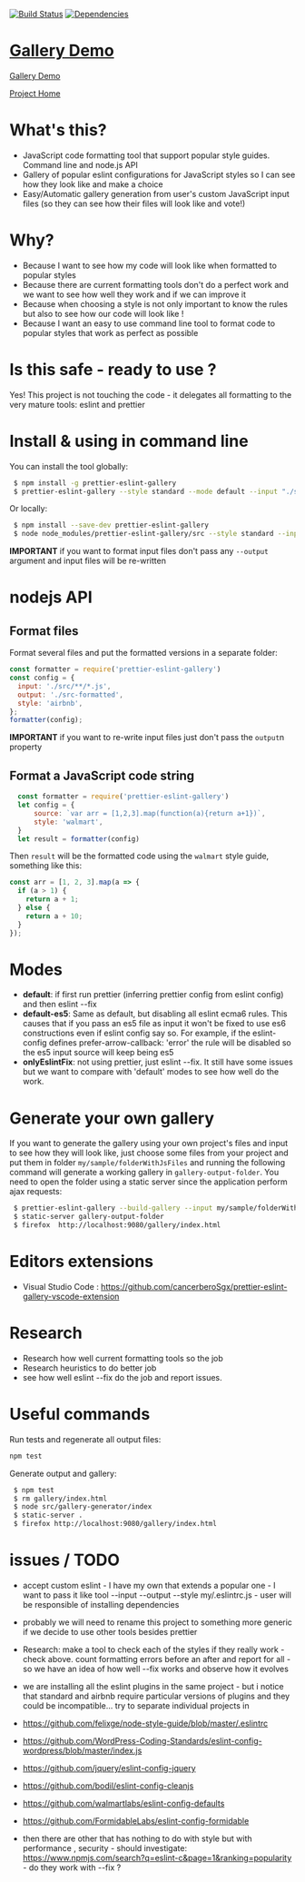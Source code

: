 [![Build Status](https://travis-ci.org/cancerberoSgx/prettier-eslint-gallery.png?branch=master)](https://travis-ci.org/cancerberoSgx/prettier-eslint-gallery)
[![Dependencies](https://david-dm.org/cancerberosgx/prettier-eslint-gallery.svg)](https://david-dm.org/cancerberosgx/prettier-eslint-gallery)


# [Gallery Demo](https://cancerberosgx.github.io/prettier-eslint-gallery/gallery/)

[Gallery Demo](https://cancerberosgx.github.io/prettier-eslint-gallery/gallery/)


[Project Home](https://github.com/cancerberoSgx/prettier-eslint-gallery)

# What's this?

 * JavaScript code formatting tool that support popular style guides. Command line and node.js API
 * Gallery of popular eslint configurations for JavaScript styles so I can see how they look like and make a choice
 * Easy/Automatic gallery generation from user's custom JavaScript input files (so they can see how their files will look like and vote!)

# Why?

 * Because I want to see how my code will look like when formatted to popular styles
 * Because there are current formatting tools don't do a perfect work and we want to see how well they work and if we can improve it
 * Because when choosing a style is not only important to know the rules but also to see how our code will look like !
 * Because I want an easy to use command line tool to format code to popular styles that work as perfect as possible

# Is this safe - ready to use ?

Yes! This project is not touching the code - it delegates all formatting to the very mature tools: eslint and prettier

# Install & using in command line

You can install the tool globally:

```sh
 $ npm install -g prettier-eslint-gallery
 $ prettier-eslint-gallery --style standard --mode default --input "./src/**/*.js" --output ./src-formatted
```

Or locally:

```sh
 $ npm install --save-dev prettier-eslint-gallery
 $ node node_modules/prettier-eslint-gallery/src --style standard --input "./src/**/*.js" --output ./src-formatted
```

**IMPORTANT** if you want to format input files don't pass any `--output` argument and input files will be re-written

# nodejs API


## Format files
Format several files and put the formatted versions in a separate folder:

```javascript
const formatter = require('prettier-eslint-gallery')
const config = {
  input: './src/**/*.js',
  output: './src-formatted',
  style: 'airbnb',
};
formatter(config);
```

**IMPORTANT** if you want to re-write input files just don't pass the `output`n property

## Format a JavaScript code string

```javascript
  const formatter = require('prettier-eslint-gallery')
  let config = {
      source: `var arr = [1,2,3].map(function(a){return a+1})`,
      style: 'walmart',
  }
  let result = formatter(config)
```
Then `result` will be the formatted code using the `walmart` style guide, something like this:

```javascript
const arr = [1, 2, 3].map(a => {
  if (a > 1) {
    return a + 1;
  } else {
    return a + 10;
  }
});
```


# Modes

 * **default**: if first run prettier (inferring prettier config from eslint config) and then eslint --fix
 * **default-es5**: Same as default, but disabling all eslint ecma6 rules. This causes that if you pass an es5 file as input it won't be fixed to use es6 constructions even if eslint config say so. For example, if the eslint-config defines prefer-arrow-callback: 'error' the rule will be disabled so the es5 input source will keep being es5
 * **onlyEslintFix**: not using prettier, just eslint --fix. It still have some issues but we want to compare with 'default' modes to see how well do the work.

# Generate your own gallery

If you want to generate the gallery using your own project's files and input to see how they will look like, just choose some files from your project and put them in folder `my/sample/folderWithJsFiles` and running the following command will generate a working gallery in `gallery-output-folder`. You need to open the folder using a static server since the application perform ajax requests:

```sh
 $ prettier-eslint-gallery --build-gallery --input my/sample/folderWithJsFiles --output gallery-output-folder
 $ static-server gallery-output-folder
 $ firefox  http://localhost:9080/gallery/index.html
```

# Editors extensions

 * Visual Studio Code : https://github.com/cancerberoSgx/prettier-eslint-gallery-vscode-extension

# Research

 * Research how well current formatting tools so the job
 * Research heuristics to do better job
 * see how well eslint --fix do the job and report issues.

# Useful commands

Run tests and regenerate all output files:
```sh
npm test
```

Generate output and gallery:
```sh
 $ npm test
 $ rm gallery/index.html
 $ node src/gallery-generator/index
 $ static-server .
 $ firefox http://localhost:9080/gallery/index.html
```


# issues / TODO

 * accept custom eslint - I have my own that extends a popular one - I want to pass it like tool --input --output --style my/.eslintrc.js - user will be responsible of installing dependencies

 * probably we will need to rename this project to something more generic if we decide to use other tools besides prettier

 * Research: make a tool to check each of the styles if they really work - check above. count formatting errors before an after and report for all - so we have an idea of how well --fix works and observe how it evolves


 * we are installing all the eslint plugins in the same project - but i notice that standard and airbnb require particular versions of plugins and they could be incompatible... try to separate individual projects in

 * https://github.com/felixge/node-style-guide/blob/master/.eslintrc
 * https://github.com/WordPress-Coding-Standards/eslint-config-wordpress/blob/master/index.js
 * https://github.com/jquery/eslint-config-jquery

 * https://github.com/bodil/eslint-config-cleanjs
 * https://github.com/walmartlabs/eslint-config-defaults
 * https://github.com/FormidableLabs/eslint-config-formidable


 * then there are other that has nothing to do with style but with performance , security - should investigate:
  https://www.npmjs.com/search?q=eslint-c&page=1&ranking=popularity - do they work with --fix ?
